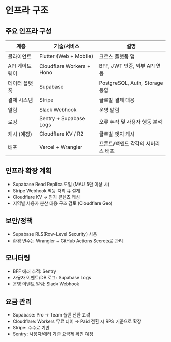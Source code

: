 # 인프라 구조 

## 주요 인프라 구성

| 계층        | 기술/서비스                    | 설명                           |
| --------- | ------------------------- | ---------------------------- |
| 클라이언트     | Flutter (Web + Mobile)    | 크로스 플랫폼 앱                    |
| API 게이트웨이 | Cloudflare Workers + Hono | BFF, JWT 인증, 외부 API 연동       |
| 데이터 플랫폼   | Supabase                  | PostgreSQL, Auth, Storage 통합 |
| 결제 시스템    | Stripe                    | 글로벌 결제 대응                    |
| 알림        | Slack Webhook             | 운영 알림                        |
| 로깅        | Sentry + Supabase Logs    | 오류 추적 및 사용자 행동 분석            |
| 캐시 (예정)   | Cloudflare KV / R2        | 글로벌 엣지 캐시                    |
| 배포        | Vercel + Wrangler         | 프론트/백엔드 각각의 서버리스 배포          |

## 인프라 확장 계획

* Supabase Read Replica 도입 (MAU 5만 이상 시)
* Stripe Webhook 멱등 처리 큐 설계
* Cloudflare KV → 인기 콘텐츠 캐싱
* 지역별 사용자 분산 대응 구조 검토 (Cloudflare Geo)

## 보안/정책

* Supabase RLS(Row-Level Security) 사용
* 환경 변수는 Wrangler + GitHub Actions Secrets로 관리

## 모니터링

* BFF 에러 추적: Sentry
* 사용자 이벤트/DB 로그: Supabase Logs
* 운영 이벤트 알림: Slack Webhook

## 요금 관리

* Supabase: Pro → Team 플랜 전환 고려
* Cloudflare: Workers 무료 티어 → Paid 전환 시 RPS 기준으로 확장
* Stripe: 수수료 기반
* Sentry: 사용자/에러 기준 요금제 확인 예정

